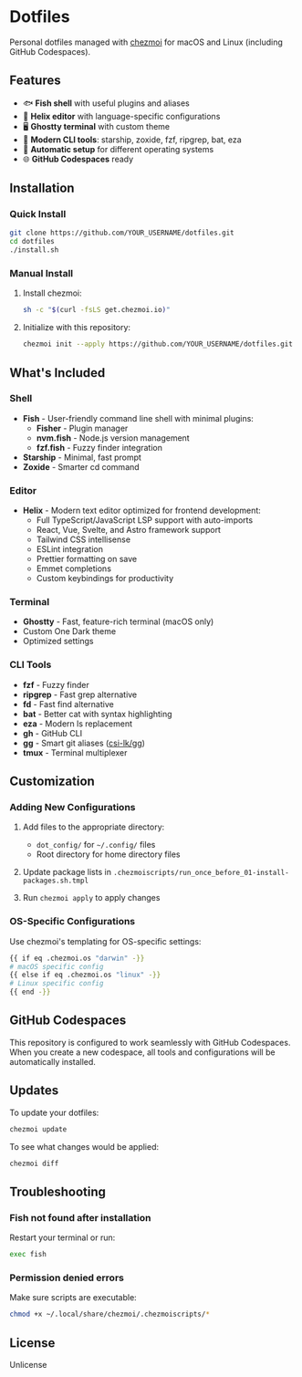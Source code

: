 # Dotfiles

Personal dotfiles managed with [chezmoi](https://www.chezmoi.io/) for macOS and Linux (including GitHub Codespaces).

## Features

- 🐟 **Fish shell** with useful plugins and aliases
- 📝 **Helix editor** with language-specific configurations
- 🖥️ **Ghostty terminal** with custom theme
- 🚀 **Modern CLI tools**: starship, zoxide, fzf, ripgrep, bat, eza
- 🔧 **Automatic setup** for different operating systems
- 🌐 **GitHub Codespaces** ready

## Installation

### Quick Install

```bash
git clone https://github.com/YOUR_USERNAME/dotfiles.git
cd dotfiles
./install.sh
```

### Manual Install

1. Install chezmoi:
   ```bash
   sh -c "$(curl -fsLS get.chezmoi.io)"
   ```

2. Initialize with this repository:
   ```bash
   chezmoi init --apply https://github.com/YOUR_USERNAME/dotfiles.git
   ```

## What's Included

### Shell
- **Fish** - User-friendly command line shell with minimal plugins:
  - **Fisher** - Plugin manager
  - **nvm.fish** - Node.js version management
  - **fzf.fish** - Fuzzy finder integration
- **Starship** - Minimal, fast prompt
- **Zoxide** - Smarter cd command

### Editor
- **Helix** - Modern text editor optimized for frontend development:
  - Full TypeScript/JavaScript LSP support with auto-imports
  - React, Vue, Svelte, and Astro framework support
  - Tailwind CSS intellisense
  - ESLint integration
  - Prettier formatting on save
  - Emmet completions
  - Custom keybindings for productivity

### Terminal
- **Ghostty** - Fast, feature-rich terminal (macOS only)
- Custom One Dark theme
- Optimized settings

### CLI Tools
- **fzf** - Fuzzy finder
- **ripgrep** - Fast grep alternative
- **fd** - Fast find alternative
- **bat** - Better cat with syntax highlighting
- **eza** - Modern ls replacement
- **gh** - GitHub CLI
- **gg** - Smart git aliases ([csi-lk/gg](https://github.com/csi-lk/gg))
- **tmux** - Terminal multiplexer

## Customization

### Adding New Configurations

1. Add files to the appropriate directory:
   - `dot_config/` for `~/.config/` files
   - Root directory for home directory files

2. Update package lists in `.chezmoiscripts/run_once_before_01-install-packages.sh.tmpl`

3. Run `chezmoi apply` to apply changes

### OS-Specific Configurations

Use chezmoi's templating for OS-specific settings:

```bash
{{ if eq .chezmoi.os "darwin" -}}
# macOS specific config
{{ else if eq .chezmoi.os "linux" -}}
# Linux specific config
{{ end -}}
```

## GitHub Codespaces

This repository is configured to work seamlessly with GitHub Codespaces. When you create a new codespace, all tools and configurations will be automatically installed.

## Updates

To update your dotfiles:

```bash
chezmoi update
```

To see what changes would be applied:

```bash
chezmoi diff
```

## Troubleshooting

### Fish not found after installation
Restart your terminal or run:
```bash
exec fish
```

### Permission denied errors
Make sure scripts are executable:
```bash
chmod +x ~/.local/share/chezmoi/.chezmoiscripts/*
```

## License

Unlicense
